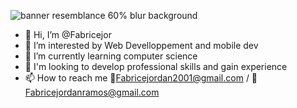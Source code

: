 ![banner resemblance 60% blur background](https://github.com/Fabricejor/Fabricejor/assets/124691568/da513f3a-86d4-4af9-8c5f-103f64fbeb1a)

- 👋 Hi, I’m @Fabricejor
- 👀 I’m interested by Web Develloppement and mobile dev
- 🌱 I’m currently learning computer science
- 💞️ I'm looking to develop professional skills and gain experience
- 📫 How to reach me 📧Fabricejordan2001@gmail.com / 📧Fabricejordanramos@gmail.com


<!---
Fabricejor/Fabricejor is a ✨ special ✨ repository because its `README.md` (this file) appears on your GitHub profile.
You can click the Preview link to take a look at your changes.
--->
